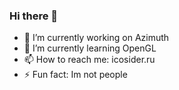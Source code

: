 ### Hi there 👋

- 🔭 I’m currently working on Azimuth
- 🌱 I’m currently learning OpenGL
- 📫 How to reach me: icosider.ru
- ⚡ Fun fact: Im not people
